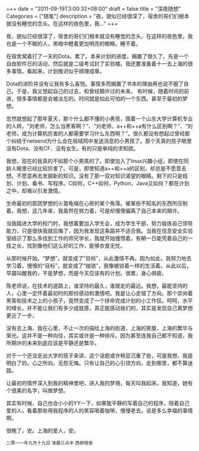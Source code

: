 +++
date = "2011-09-19T3:00:32+08:00"
draft = false
title = "深夜随想"
Categories = ["随笔"]
description = "夜，貌似已经很深了，宿舍的哥们们根本就没有睡觉的念头。在这样的夜色里，我..."
+++

夜，貌似已经很深了，宿舍的哥们们根本就没有睡觉的念头。在这样的夜色里，我也是一个不眠的人，黑暗中瞪着更加明亮的眼睛。睡不着。

在宿舍窝着打了一天的Dota，累了。本来计划的进度，搁置了很久了。先是一个自由软件日的活动，然后就是二级考试封了实验楼。我还要准备着十一去上海的很多事情。看起来，计划推迟似乎顺理成章。

Dota的进阶并没有让我有多么喜悦。事情多而搁置了书本的理由再也说不服了自己。于是，我又想起自己的过去，和曾经期许过的未来。
有时候，随着时间的前进，很多事情都是会被淡忘的。时间就是如此可怕的一个东西。甚至于最初的梦想。
 
忽然就想起了那年夏天，那个什么都不懂的小男孩，围着一个山东大学计算机专业的人转。“刘老师，怎么当黑客啊？”、“刘老师，a++和++a有什么区别啊？”、“刘老师，成为计算机厉害的人都需要学习什么东西啊？”。很久都没有想起过曾经那个纠结于netsend为什么会在局域网中发送消息的小男孩了。那个天真的孩子眼里没有Dota、没有CF、没有女生。有的只是单纯的求知欲。

我想，现在的我真的不如那个小男孩的了。即使加入了linux兴趣小组，即使在同龄人眼里已经比较厉害了。可是，即使知道a++和++a的区别，却总是不愿意去想。不愿意再去发掘新的知识。没有了那一双对知识渴望的眼睛。剩下的只是规划、计划、看书、写程序。C如何，C++如何，Python、Java又如何？都在计划之中，却难以引发激情。

生命最初的那团梦想的火苗龟缩在心房的某个角落。被某些不知名的东西所压制着。我想，这几年来，我虽然在努力着，可是却慢慢偏离了自己本来的期许。

当我踏进大学的校门时，我想着要加入学生会，成为学生干部，努力锻炼自己领导能力，只是很快我就后悔了，因为我发现这条路并不适合我。当我在信息安全实验室结识了那么多找到工作的师兄学长，我就开始憧憬着，有朝一日能凭着自己的一技之长，找到像他们这么好的工作，能够衣食无忧。

从那时候开始，“梦想”，就变成了“目标”，从此激情不再。因为如此，我努力地去学习着，慢慢的“目标”，就变成了“枷锁”，我像被锁着一样的生活着。从此以后，早晨叫醒我的，不是梦想，而是今天应该有的计划。很累，身心俱疲。

陈老师说，在技术的道路上，谁坚持的最久，谁就走的最远。我想，最能坚持的人，心里一定怀着最初时的那份感动和激情吧。我是让心走错了方向。那个崇尚着黑客和技术之上的小孩子，竟然变成了一个拼命完成计划的小工作狂。呵呵，水平的增长，并不能让我们有多少成就感，真正能感动我们的，其实是发现自己离梦想更近了一步。

没有去上海，我在心里，不止一次的描绘上海的街道，上海的房屋，上海的繁华与荣光。这并不是一种向往，其实或许是一种排斥。因为甚至连我自己都不知道，我所期许的未来到底应该是平静还是繁华。

对于一个还没走出大学的孩子来讲，这个话题或许稍显沉重了些，可是我想，我是明白了的。心之所向，无怨无悔。只有让自己的心引领方向，走到哪里，都不算迷路。

让最初的情怀深入到我的精神里吧，进入我的梦境，每天叫我起床。我知道，她有个很美的名字，叫做梦想。

其实有时候，自己也会小小的YY一下，如果能平静的写着自己的程序，陪着自己爱的人。看着那些用我程序的人的笑容喝着咖啡，慢慢老去。该是多么幸福的事情啊。

很晚了，安。上海的爱人，安。

`二零一一年九月十九日` `凌晨三点半` `西邮宿舍`




